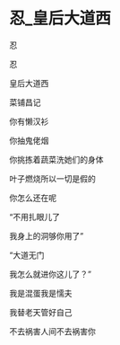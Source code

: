 # 忍_皇后大道西

忍

忍

皇后大道西

菜铺昌记

你有懒汉衫

你抽鬼佬烟

你挑拣着蔬菜洗她们的身体

叶子燃烧所以一切是假的

你怎么还在呢

“不用扎眼儿了

我身上的洞够你用了”

“大道无门

我怎么就进你这儿了？”

我是混蛋我是懦夫

我替老天管好自己

不去祸害人间不去祸害你